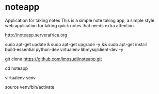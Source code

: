 # noteapp
Application for taking  notes
This is a simple note taking app, a simple style web application for taking quick notes that needs extra attention.

http://noteapp.serverafrica.org

sudo apt-get update & sudo apt-get upgrade -y && sudo apt-get install build-essential python-dev virtualenv libmysqlclient-dev -y

git clone https://github.com/imosudi/noteapp.git

cd noteapp

virtualenv venv

source venv/bin/activate

